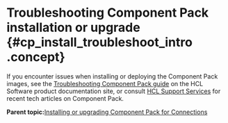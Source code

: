 # Troubleshooting Component Pack installation or upgrade {#cp_install_troubleshoot_intro .concept}

If you encounter issues when installing or deploying the Component Pack images, see the [Troubleshooting Component Pack guide](https://opensource.hcltechsw.com/connections-doc/v8/guide_me/how_to_guides/troubleshooting_cnx_cp.pdf) on the HCL Software product documentation site, or consult [HCL Support Services](https://support.hcltechsw.com/) for recent tech articles on Component Pack.

**Parent topic:**[Installing or upgrading Component Pack for Connections](../install/cp_install_config_intro.md)

